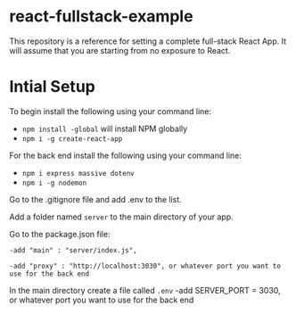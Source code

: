 # react-fullstack-example
This repository is a reference for setting a complete full-stack React App.  It will assume that you are starting from no exposure to React.
# Intial Setup
To begin install the following using your command line:
* `npm install -global` will install NPM globally
* `npm i -g create-react-app` 

For the back end install the following using your command line:
* `npm i express massive dotenv`
* `npm i -g nodemon`

Go to the .gitignore file and add .env to the list.

Add a folder named `server` to the main directory of your app.

Go to the package.json file:

    -add "main" : "server/index.js",

    -add "proxy" : "http://localhost:3030", or whatever port you want to use for the back end

In the main directory create a file called `.env`
    -add SERVER_PORT = 3030, or whatever port you want to use for the back end

